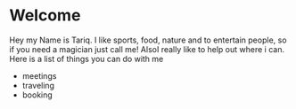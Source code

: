 # Welcome
Hey my Name is Tariq.
I like sports, food, nature and to entertain people, so if you need a magician just call me! AlsoI really like to help out where i can.
Here is a list of things you can do with me 
- meetings
- traveling
- booking
